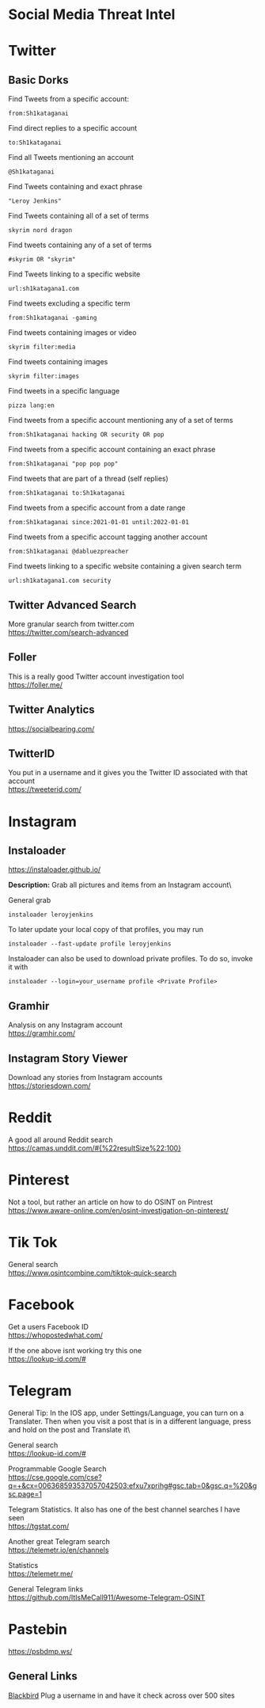 # Social Media Threat Intel

# Twitter

## Basic Dorks

Find Tweets from a specific account:

```
from:Sh1kataganai
```

Find direct replies to a specific account

```
to:Sh1kataganai
```

Find all Tweets mentioning an account

```
@Sh1kataganai
```

Find Tweets containing and exact phrase

```
"Leroy Jenkins"
```

Find Tweets containing all of a set of terms

```
skyrim nord dragon
```

Find tweets containing any of a set of terms

```
#skyrim OR "skyrim"
```

Find Tweets linking to a specific website

```
url:sh1katagana1.com
```

Find tweets excluding a specific term

```
from:Sh1kataganai -gaming
```

Find tweets containing images or video

```
skyrim filter:media
```

Find tweets containing images

```
skyrim filter:images
```

Find tweets in a specific language

```
pizza lang:en
```

Find tweets from a specific account mentioning any of a set of terms

```
from:Sh1kataganai hacking OR security OR pop
```

Find tweets from a specific account containing an exact phrase

```
from:Sh1kataganai "pop pop pop"
```

Find tweets that are part of a thread (self replies)

```
from:Sh1kataganai to:Sh1kataganai
```

Find tweets from a specific account from a date range

```
from:Sh1kataganai since:2021-01-01 until:2022-01-01
```

Find tweets from a specific account tagging another account

```
from:Sh1kataganai @dabluezpreacher
```

Find tweets linking to a specific website containing a given search term

```
url:sh1katagana1.com security
```


## Twitter Advanced Search

More granular search from twitter.com\
https://twitter.com/search-advanced

## Foller

This is a really good Twitter account investigation tool\
https://foller.me/

## Twitter Analytics

https://socialbearing.com/

## TwitterID

You put in a username and it gives you the Twitter ID associated with that account\
https://tweeterid.com/

# Instagram

## Instaloader

https://instaloader.github.io/

**Description:** 
Grab all pictures and items from an Instagram account\

General grab

```
instaloader leroyjenkins
```

To later update your local copy of that profiles, you may run

```
instaloader --fast-update profile leroyjenkins
```

Instaloader can also be used to download private profiles. To do so, invoke it with

```
instaloader --login=your_username profile <Private Profile>
```


## Gramhir

Analysis on any Instagram account\
https://gramhir.com/

## Instagram Story Viewer

Download any stories from Instagram accounts\
https://storiesdown.com/


# Reddit

A good all around Reddit search\
https://camas.unddit.com/#{%22resultSize%22:100}

# Pinterest

Not a tool, but rather an article on how to do OSINT on Pintrest\
https://www.aware-online.com/en/osint-investigation-on-pinterest/

# Tik Tok

General search\
https://www.osintcombine.com/tiktok-quick-search


# Facebook

Get a users Facebook ID\
https://whopostedwhat.com/

If the one above isnt working try this one\
https://lookup-id.com/#


# Telegram

General Tip: In the IOS app, under Settings/Language, you can turn on a Translater. Then when you visit a post that is in a different language, press and hold on the post and Translate it\

General search\
https://lookup-id.com/#

Programmable Google Search\
https://cse.google.com/cse?q=+&cx=006368593537057042503:efxu7xprihg#gsc.tab=0&gsc.q=%20&gsc.page=1

Telegram Statistics. It also has one of the best channel searches I have seen\
https://tgstat.com/

Another great Telegram search\
https://telemetr.io/en/channels

Statistics\
https://telemetr.me/

General Telegram links\
https://github.com/ItIsMeCall911/Awesome-Telegram-OSINT


# Pastebin

https://psbdmp.ws/ 

## General Links
[Blackbird](https://blackbird-osint.herokuapp.com/) Plug a username in and have it check across over 500 sites



